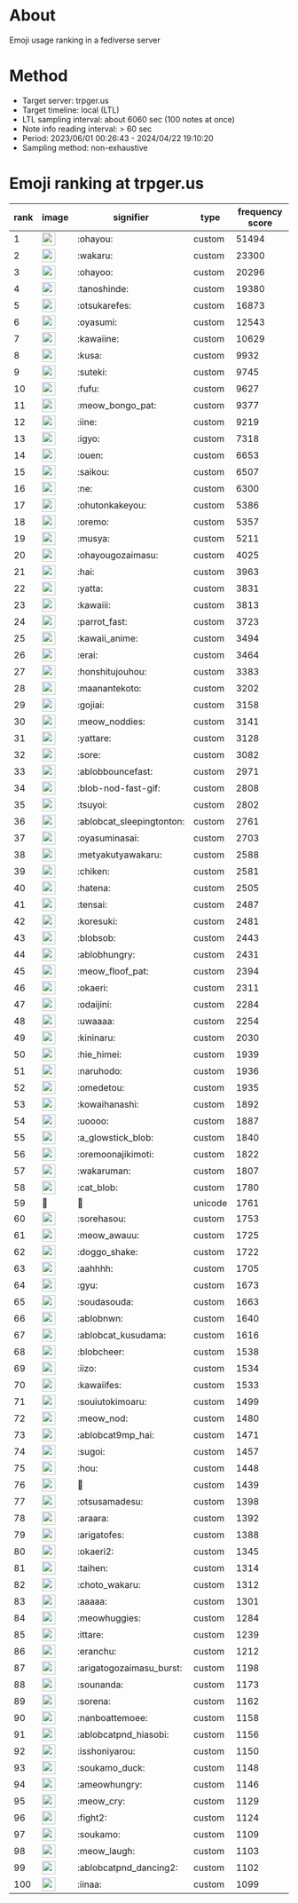# About
Emoji usage ranking in a fediverse server

# Method
- Target server: trpger.us
- Target timeline: local (LTL)
- LTL sampling interval: about 6060 sec (100 notes at once)
- Note info reading interval: > 60 sec
- Period: 2023/06/01 00:26:43 - 2024/04/22 19:10:20 
- Sampling method: non-exhaustive

# Emoji ranking at trpger.us

|rank|image|signifier|type|frequency score|
|----|----|----|----|----|
|1|<img height="24" src="https://trpger.us/emoji/ohayou.webp">|:ohayou:|custom|51494|
|2|<img height="24" src="https://trpger.us/emoji/wakaru.webp">|:wakaru:|custom|23300|
|3|<img height="24" src="https://trpger.us/emoji/ohayoo.webp">|:ohayoo:|custom|20296|
|4|<img height="24" src="https://trpger.us/emoji/tanoshinde.webp">|:tanoshinde:|custom|19380|
|5|<img height="24" src="https://trpger.us/emoji/otsukarefes.webp">|:otsukarefes:|custom|16873|
|6|<img height="24" src="https://trpger.us/emoji/oyasumi.webp">|:oyasumi:|custom|12543|
|7|<img height="24" src="https://trpger.us/emoji/kawaiine.webp">|:kawaiine:|custom|10629|
|8|<img height="24" src="https://trpger.us/emoji/kusa.webp">|:kusa:|custom|9932|
|9|<img height="24" src="https://trpger.us/emoji/suteki.webp">|:suteki:|custom|9745|
|10|<img height="24" src="https://trpger.us/emoji/fufu.webp">|:fufu:|custom|9627|
|11|<img height="24" src="https://trpger.us/emoji/meow_bongo_pat.webp">|:meow_bongo_pat:|custom|9377|
|12|<img height="24" src="https://trpger.us/emoji/iine.webp">|:iine:|custom|9219|
|13|<img height="24" src="https://trpger.us/emoji/igyo.webp">|:igyo:|custom|7318|
|14|<img height="24" src="https://trpger.us/emoji/ouen.webp">|:ouen:|custom|6653|
|15|<img height="24" src="https://trpger.us/emoji/saikou.webp">|:saikou:|custom|6507|
|16|<img height="24" src="https://trpger.us/emoji/ne.webp">|:ne:|custom|6300|
|17|<img height="24" src="https://trpger.us/emoji/ohutonkakeyou.webp">|:ohutonkakeyou:|custom|5386|
|18|<img height="24" src="https://trpger.us/emoji/oremo.webp">|:oremo:|custom|5357|
|19|<img height="24" src="https://trpger.us/emoji/musya.webp">|:musya:|custom|5211|
|20|<img height="24" src="https://trpger.us/emoji/ohayougozaimasu.webp">|:ohayougozaimasu:|custom|4025|
|21|<img height="24" src="https://trpger.us/emoji/hai.webp">|:hai:|custom|3963|
|22|<img height="24" src="https://trpger.us/emoji/yatta.webp">|:yatta:|custom|3831|
|23|<img height="24" src="https://trpger.us/emoji/kawaiii.webp">|:kawaiii:|custom|3813|
|24|<img height="24" src="https://trpger.us/emoji/parrot_fast.webp">|:parrot_fast:|custom|3723|
|25|<img height="24" src="https://trpger.us/emoji/kawaii_anime.webp">|:kawaii_anime:|custom|3494|
|26|<img height="24" src="https://trpger.us/emoji/erai.webp">|:erai:|custom|3464|
|27|<img height="24" src="https://trpger.us/emoji/honshitujouhou.webp">|:honshitujouhou:|custom|3383|
|28|<img height="24" src="https://trpger.us/emoji/maanantekoto.webp">|:maanantekoto:|custom|3202|
|29|<img height="24" src="https://trpger.us/emoji/gojiai.webp">|:gojiai:|custom|3158|
|30|<img height="24" src="https://trpger.us/emoji/meow_noddies.webp">|:meow_noddies:|custom|3141|
|31|<img height="24" src="https://trpger.us/emoji/yattare.webp">|:yattare:|custom|3128|
|32|<img height="24" src="https://trpger.us/emoji/sore.webp">|:sore:|custom|3082|
|33|<img height="24" src="https://trpger.us/emoji/ablobbouncefast.webp">|:ablobbouncefast:|custom|2971|
|34|<img height="24" src="https://trpger.us/emoji/blob-nod-fast-gif.webp">|:blob-nod-fast-gif:|custom|2808|
|35|<img height="24" src="https://trpger.us/emoji/tsuyoi.webp">|:tsuyoi:|custom|2802|
|36|<img height="24" src="https://trpger.us/emoji/ablobcat_sleepingtonton.webp">|:ablobcat_sleepingtonton:|custom|2761|
|37|<img height="24" src="https://trpger.us/emoji/oyasuminasai.webp">|:oyasuminasai:|custom|2703|
|38|<img height="24" src="https://trpger.us/emoji/metyakutyawakaru.webp">|:metyakutyawakaru:|custom|2588|
|39|<img height="24" src="https://trpger.us/emoji/chiken.webp">|:chiken:|custom|2581|
|40|<img height="24" src="https://trpger.us/emoji/hatena.webp">|:hatena:|custom|2505|
|41|<img height="24" src="https://trpger.us/emoji/tensai.webp">|:tensai:|custom|2487|
|42|<img height="24" src="https://trpger.us/emoji/koresuki.webp">|:koresuki:|custom|2481|
|43|<img height="24" src="https://trpger.us/emoji/blobsob.webp">|:blobsob:|custom|2443|
|44|<img height="24" src="https://trpger.us/emoji/ablobhungry.webp">|:ablobhungry:|custom|2431|
|45|<img height="24" src="https://trpger.us/emoji/meow_floof_pat.webp">|:meow_floof_pat:|custom|2394|
|46|<img height="24" src="https://trpger.us/emoji/okaeri.webp">|:okaeri:|custom|2311|
|47|<img height="24" src="https://trpger.us/emoji/odaijini.webp">|:odaijini:|custom|2284|
|48|<img height="24" src="https://trpger.us/emoji/uwaaaa.webp">|:uwaaaa:|custom|2254|
|49|<img height="24" src="https://trpger.us/emoji/kininaru.webp">|:kininaru:|custom|2030|
|50|<img height="24" src="https://trpger.us/emoji/hie_himei.webp">|:hie_himei:|custom|1939|
|51|<img height="24" src="https://trpger.us/emoji/naruhodo.webp">|:naruhodo:|custom|1936|
|52|<img height="24" src="https://trpger.us/emoji/omedetou.webp">|:omedetou:|custom|1935|
|53|<img height="24" src="https://trpger.us/emoji/kowaihanashi.webp">|:kowaihanashi:|custom|1892|
|54|<img height="24" src="https://trpger.us/emoji/uoooo.webp">|:uoooo:|custom|1887|
|55|<img height="24" src="https://trpger.us/emoji/a_glowstick_blob.webp">|:a_glowstick_blob:|custom|1840|
|56|<img height="24" src="https://trpger.us/emoji/oremoonajikimoti.webp">|:oremoonajikimoti:|custom|1822|
|57|<img height="24" src="https://trpger.us/emoji/wakaruman.webp">|:wakaruman:|custom|1807|
|58|<img height="24" src="https://trpger.us/emoji/cat_blob.webp">|:cat_blob:|custom|1780|
|59|🍮|🍮|unicode|1761|
|60|<img height="24" src="https://trpger.us/emoji/sorehasou.webp">|:sorehasou:|custom|1753|
|61|<img height="24" src="https://trpger.us/emoji/meow_awauu.webp">|:meow_awauu:|custom|1725|
|62|<img height="24" src="https://trpger.us/emoji/doggo_shake.webp">|:doggo_shake:|custom|1722|
|63|<img height="24" src="https://trpger.us/emoji/aahhhh.webp">|:aahhhh:|custom|1705|
|64|<img height="24" src="https://trpger.us/emoji/gyu.webp">|:gyu:|custom|1673|
|65|<img height="24" src="https://trpger.us/emoji/soudasouda.webp">|:soudasouda:|custom|1663|
|66|<img height="24" src="https://trpger.us/emoji/ablobnwn.webp">|:ablobnwn:|custom|1640|
|67|<img height="24" src="https://trpger.us/emoji/ablobcat_kusudama.webp">|:ablobcat_kusudama:|custom|1616|
|68|<img height="24" src="https://trpger.us/emoji/blobcheer.webp">|:blobcheer:|custom|1538|
|69|<img height="24" src="https://trpger.us/emoji/iizo.webp">|:iizo:|custom|1534|
|70|<img height="24" src="https://trpger.us/emoji/kawaiifes.webp">|:kawaiifes:|custom|1533|
|71|<img height="24" src="https://trpger.us/emoji/souiutokimoaru.webp">|:souiutokimoaru:|custom|1499|
|72|<img height="24" src="https://trpger.us/emoji/meow_nod.webp">|:meow_nod:|custom|1480|
|73|<img height="24" src="https://trpger.us/emoji/ablobcat9mp_hai.webp">|:ablobcat9mp_hai:|custom|1471|
|74|<img height="24" src="https://trpger.us/emoji/sugoi.webp">|:sugoi:|custom|1457|
|75|<img height="24" src="https://trpger.us/emoji/hou.webp">|:hou:|custom|1448|
|76|<img height="24" src="https://trpger.us/emoji/birthday.webp">|:birthday:|custom|1439|
|77|<img height="24" src="https://trpger.us/emoji/otsusamadesu.webp">|:otsusamadesu:|custom|1398|
|78|<img height="24" src="https://trpger.us/emoji/araara.webp">|:araara:|custom|1392|
|79|<img height="24" src="https://trpger.us/emoji/arigatofes.webp">|:arigatofes:|custom|1388|
|80|<img height="24" src="https://trpger.us/emoji/okaeri2.webp">|:okaeri2:|custom|1345|
|81|<img height="24" src="https://trpger.us/emoji/taihen.webp">|:taihen:|custom|1314|
|82|<img height="24" src="https://trpger.us/emoji/choto_wakaru.webp">|:choto_wakaru:|custom|1312|
|83|<img height="24" src="https://trpger.us/emoji/aaaaa.webp">|:aaaaa:|custom|1301|
|84|<img height="24" src="https://trpger.us/emoji/meowhuggies.webp">|:meowhuggies:|custom|1284|
|85|<img height="24" src="https://trpger.us/emoji/ittare.webp">|:ittare:|custom|1239|
|86|<img height="24" src="https://trpger.us/emoji/eranchu.webp">|:eranchu:|custom|1212|
|87|<img height="24" src="https://trpger.us/emoji/arigatogozaimasu_burst.webp">|:arigatogozaimasu_burst:|custom|1198|
|88|<img height="24" src="https://trpger.us/emoji/sounanda.webp">|:sounanda:|custom|1173|
|89|<img height="24" src="https://trpger.us/emoji/sorena.webp">|:sorena:|custom|1162|
|90|<img height="24" src="https://trpger.us/emoji/nanboattemoee.webp">|:nanboattemoee:|custom|1158|
|91|<img height="24" src="https://trpger.us/emoji/ablobcatpnd_hiasobi.webp">|:ablobcatpnd_hiasobi:|custom|1156|
|92|<img height="24" src="https://trpger.us/emoji/isshoniyarou.webp">|:isshoniyarou:|custom|1150|
|93|<img height="24" src="https://trpger.us/emoji/soukamo_duck.webp">|:soukamo_duck:|custom|1148|
|94|<img height="24" src="https://trpger.us/emoji/ameowhungry.webp">|:ameowhungry:|custom|1146|
|95|<img height="24" src="https://trpger.us/emoji/meow_cry.webp">|:meow_cry:|custom|1129|
|96|<img height="24" src="https://trpger.us/emoji/fight2.webp">|:fight2:|custom|1124|
|97|<img height="24" src="https://trpger.us/emoji/soukamo.webp">|:soukamo:|custom|1109|
|98|<img height="24" src="https://trpger.us/emoji/meow_laugh.webp">|:meow_laugh:|custom|1103|
|99|<img height="24" src="https://trpger.us/emoji/ablobcatpnd_dancing2.webp">|:ablobcatpnd_dancing2:|custom|1102|
|100|<img height="24" src="https://trpger.us/emoji/iinaa.webp">|:iinaa:|custom|1099|
